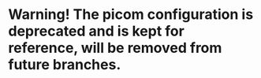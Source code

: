 # Warning! The picom configuration is deprecated and is kept for reference, will be removed from future branches.